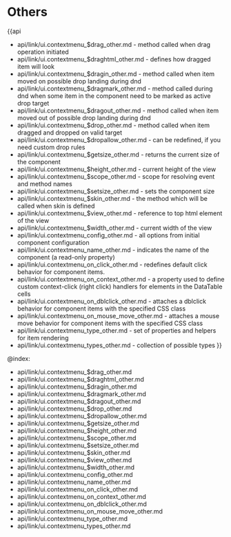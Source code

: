 Others
=======

{{api
- api/link/ui.contextmenu_$drag_other.md - method called when drag operation initiated
- api/link/ui.contextmenu_$draghtml_other.md - defines how dragged item will look
- api/link/ui.contextmenu_$dragin_other.md - method called when item moved on possible drop landing during dnd
- api/link/ui.contextmenu_$dragmark_other.md - method called during dnd when some item in the component need to be marked as active drop target
- api/link/ui.contextmenu_$dragout_other.md - method called when item moved out of possible drop landing during dnd
- api/link/ui.contextmenu_$drop_other.md - method called when item dragged and dropped on valid target
- api/link/ui.contextmenu_$dropallow_other.md - can be redefined, if you need custom drop rules
- api/link/ui.contextmenu_$getsize_other.md - returns the current size of the component
- api/link/ui.contextmenu_$height_other.md - current height of the view
- api/link/ui.contextmenu_$scope_other.md - scope for resolving event and method names
- api/link/ui.contextmenu_$setsize_other.md - sets the component size
- api/link/ui.contextmenu_$skin_other.md - the method which will be called when skin is defined
- api/link/ui.contextmenu_$view_other.md - reference to top html element of the view
- api/link/ui.contextmenu_$width_other.md - current width of the view
- api/link/ui.contextmenu_config_other.md - all options from initial component configuration
- api/link/ui.contextmenu_name_other.md - indicates the name of the component (a read-only property)
- api/link/ui.contextmenu_on_click_other.md - redefines default click behavior for component items.
- api/link/ui.contextmenu_on_context_other.md - a property used to define custom context-click (right click) handlers for elements in the DataTable cells<br>
- api/link/ui.contextmenu_on_dblclick_other.md - attaches a dblclick behavior for component items with the specified CSS class
- api/link/ui.contextmenu_on_mouse_move_other.md - attaches a mouse move behavior for component items with the specified CSS class
- api/link/ui.contextmenu_type_other.md - set of properties and helpers for item rendering
- api/link/ui.contextmenu_types_other.md - collection of possible types
}}

@index:
- api/link/ui.contextmenu_$drag_other.md
- api/link/ui.contextmenu_$draghtml_other.md
- api/link/ui.contextmenu_$dragin_other.md
- api/link/ui.contextmenu_$dragmark_other.md
- api/link/ui.contextmenu_$dragout_other.md
- api/link/ui.contextmenu_$drop_other.md
- api/link/ui.contextmenu_$dropallow_other.md
- api/link/ui.contextmenu_$getsize_other.md
- api/link/ui.contextmenu_$height_other.md
- api/link/ui.contextmenu_$scope_other.md
- api/link/ui.contextmenu_$setsize_other.md
- api/link/ui.contextmenu_$skin_other.md
- api/link/ui.contextmenu_$view_other.md
- api/link/ui.contextmenu_$width_other.md
- api/link/ui.contextmenu_config_other.md
- api/link/ui.contextmenu_name_other.md
- api/link/ui.contextmenu_on_click_other.md
- api/link/ui.contextmenu_on_context_other.md
- api/link/ui.contextmenu_on_dblclick_other.md
- api/link/ui.contextmenu_on_mouse_move_other.md
- api/link/ui.contextmenu_type_other.md
- api/link/ui.contextmenu_types_other.md


